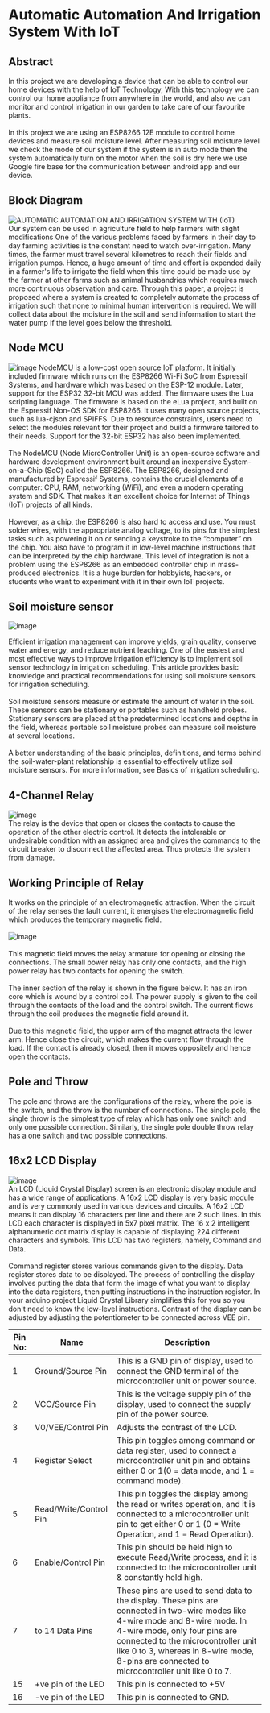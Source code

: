 # Automatic Automation And Irrigation System With IoT
## Abstract
In this project we are developing a device that can be able to control our home devices with the help of IoT Technology, With this technology we can control our home appliance from anywhere in the world, and also we can monitor and control irrigation in our garden to take care of our favourite plants. 
<br><br>
In this project we are using an ESP8266 12E module to control home devices and measure soil moisture level. After measuring soil moisture level we check the mode of our system if the system is in auto mode then the system automatically turn on the motor when the soil is dry here we use Google fire base for the communication between android app and our device.
## Block Diagram
![AUTOMATIC AUTOMATION AND IRRIGATION SYSTEM WITH (IoT)](https://user-images.githubusercontent.com/109785046/216288619-9bf8432a-5227-422c-88c2-58d61b37c9ec.png)
<br>
Our system can be used in agriculture field to help farmers with slight modifications One of the various problems faced by farmers in their day to day farming activities is the constant need to watch over-irrigation. Many times, the farmer must travel several kilometres to reach their fields and irrigation pumps. Hence, a huge amount of time and effort is expended daily in a farmer's life to irrigate the field when this time could be made use by the farmer at other farms such as animal husbandries which requires much more continuous observation and care. Through this paper, a project is proposed where a system is created to completely automate the process of irrigation such that none to minimal human intervention is required. We will collect data about the moisture in the soil and send information to start the water pump if the level goes below the threshold.
<br>
## Node MCU
![image](https://user-images.githubusercontent.com/109785046/216289018-9ac7ef90-8c85-48d2-9f67-9c315c8ed91c.png)
NodeMCU is a low-cost open source IoT platform. It initially included firmware which runs on the ESP8266 Wi-Fi SoC from Espressif Systems, and hardware which was based on the ESP-12 module. Later, support for the ESP32 32-bit MCU was added. The firmware uses the Lua scripting language. The firmware is based on the eLua project, and built on the Espressif Non-OS SDK for ESP8266. It uses many open source projects, such as lua-cjson and SPIFFS. Due to resource constraints, users need to select the modules relevant for their project and build a firmware tailored to their needs. Support for the 32-bit ESP32 has also been implemented.
<br><br>
The NodeMCU (Node MicroController Unit) is an open-source software and hardware development environment built around an inexpensive System-on-a-Chip (SoC) called the ESP8266. The ESP8266, designed and manufactured by Espressif Systems, contains the crucial elements of a computer: CPU, RAM, networking (WiFi), and even a modern operating system and SDK. That makes it an excellent choice for Internet of Things (IoT) projects of all kinds.
<br><br>
However, as a chip, the ESP8266 is also hard to access and use. You must solder wires, with the appropriate analog voltage, to its pins for the simplest tasks such as powering it on or sending a keystroke to the “computer” on the chip. You also have to program it in low-level machine instructions that can be interpreted by the chip hardware. This level of integration is not a problem using the ESP8266 as an embedded controller chip in mass-produced electronics. It is a huge burden for hobbyists, hackers, or students who want to experiment with it in their own IoT projects.
## Soil moisture sensor
![image](https://user-images.githubusercontent.com/109785046/216289327-3acf0bcf-b477-4d3b-b023-6b6a9d76dd57.png)

Efficient irrigation management can improve yields, grain quality, conserve water and energy, and reduce nutrient leaching. One of the easiest and most effective ways to improve irrigation efficiency is to implement soil sensor technology in irrigation scheduling. This article provides basic knowledge and practical recommendations for using soil moisture sensors for irrigation scheduling.<br><br>
Soil moisture sensors measure or estimate the amount of water in the soil. These sensors can be stationary or portables such as handheld probes. Stationary sensors are placed at the predetermined locations and depths in the field, whereas portable soil moisture probes can measure soil moisture at several locations.
<br><br>A better understanding of the basic principles, definitions, and terms behind the soil-water-plant relationship is essential to effectively utilize soil moisture sensors. For more information, see Basics of irrigation scheduling.

## 4-Channel Relay
![image](https://user-images.githubusercontent.com/109785046/216289808-5cd6574c-2e85-483e-9b54-2ece1c08d525.png)
<br>
  The relay is the device that open or closes the contacts to cause the operation of the other electric control. It detects the intolerable or undesirable condition with an assigned area and gives the commands to the circuit breaker to disconnect the affected area. Thus protects the system from damage.
## Working Principle of Relay
It works on the principle of an electromagnetic attraction. When the circuit of the relay senses the fault current, it energises the electromagnetic field which produces the temporary magnetic field.<br><br>
![image](https://user-images.githubusercontent.com/109785046/216290190-a653f0a9-2adf-4637-b0be-caee02c9f442.png)
<br><br>This magnetic field moves the relay armature for opening or closing the connections. The small power relay has only one contacts, and the high power relay has two contacts for opening the switch.
<br><br>The inner section of the relay is shown in the figure below. It has an iron core which is wound by a control coil. The power supply is given to the coil through the contacts of the load and the control switch. The current flows through the coil produces the magnetic field around it.
<br><br>Due to this magnetic field, the upper arm of the magnet attracts the lower arm. Hence close the circuit, which makes the current flow through the load. If the contact is already closed, then it moves oppositely and hence open the contacts.
## Pole and Throw
The pole and throws are the configurations of the relay, where the pole is the switch, and the throw is the number of connections. The single pole, the single throw is the simplest type of relay which has only one switch and only one possible connection. Similarly, the single pole double throw relay has a one switch and two possible connections.
## 16x2 LCD Display
![image](https://user-images.githubusercontent.com/109785046/216290655-8da284e7-aa70-433b-be48-69c6db20387f.png)
<br>An LCD (Liquid Crystal Display) screen is an electronic display module and has a wide range of applications. A 16x2 LCD display is very basic module and is very commonly used in various devices and circuits. A 16x2 LCD means it can display 16 characters per line and there are 2 such lines. In this LCD each character is displayed in 5x7 pixel matrix. The 16 x 2 intelligent alphanumeric dot matrix display is capable of displaying 224 different characters and symbols. This LCD has two registers, namely, Command and Data.
<br><br>Command register stores various commands given to the display. Data register stores data to be displayed. The process of controlling the display involves putting the data that form the image of what you want to display into the data registers, then putting instructions in the instruction register. In your arduino project Liquid Crystal Library simplifies this for you so you don't need to know the low-level instructions. Contrast of the display can be adjusted by adjusting the potentiometer to be connected across VEE pin.

|Pin No:|Name|Description|
|-------|----|-----------|
|1|	Ground/Source Pin	|This is a GND pin of display, used to connect the GND terminal of the microcontroller unit or power source.|
|2|	VCC/Source Pin |This is the voltage supply pin of the display, used to connect the supply pin of the power source.|
|3| V0/VEE/Control Pin	|Adjusts the contrast of the LCD.|
|4| Register Select|	This pin toggles among command or data register, used to connect a microcontroller unit pin and obtains either 0 or 1(0 = data mode, and 1 = command mode).|
|5| Read/Write/Control Pin	|This pin toggles the display among the read or writes operation, and it is connected to a microcontroller unit pin to get either 0 or 1 (0 = Write Operation, and 1 = Read Operation).|
|6|Enable/Control Pin	|This pin should be held high to execute Read/Write process, and it is connected to the microcontroller unit & constantly held high.|
|7| to 14	Data Pins |These pins are used to send data to the display. These pins are connected in two-wire modes like 4-wire mode and 8-wire mode. In 4-wire mode, only four pins are connected to the microcontroller unit like 0 to 3, whereas in 8-wire mode, 8-pins are connected to microcontroller unit like 0 to 7.|
|15|	+ve pin of the LED|	This pin is connected to +5V|
|16|	-ve pin of the LED|	This pin is connected to GND.|


